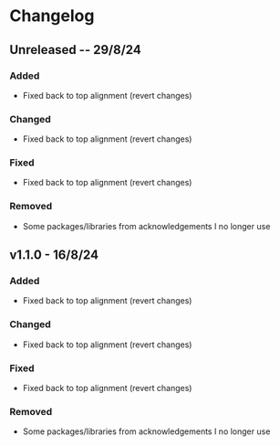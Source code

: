 # Changelog

## Unreleased -- 29/8/24

### Added

- Fixed back to top alignment (revert changes)

### Changed

- Fixed back to top alignment (revert changes)

### Fixed

- Fixed back to top alignment (revert changes)

### Removed

- Some packages/libraries from acknowledgements I no longer use

## v1.1.0 - 16/8/24

### Added

- Fixed back to top alignment (revert changes)

### Changed

- Fixed back to top alignment (revert changes)

### Fixed

- Fixed back to top alignment (revert changes)

### Removed

- Some packages/libraries from acknowledgements I no longer use
